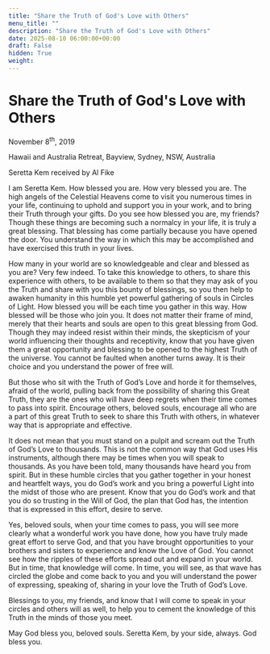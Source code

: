 ```yaml
---
title: "Share the Truth of God's Love with Others"
menu_title: ""
description: "Share the Truth of God's Love with Others"
date: 2025-08-10 06:00:00+00:00
draft: False
hidden: True
weight:
---
```

# Share the Truth of God's Love with Others

November 8<sup>th</sup>, 2019

Hawaii and Australia Retreat, Bayview, Sydney, NSW, Australia

Seretta Kem received by Al Fike

I am Seretta Kem. How blessed you are. How very blessed you are. The high angels of the Celestial Heavens come to visit you numerous times in your life, continuing to uphold and support you in your work, and to bring their Truth through your gifts. Do you see how blessed you are, my friends? Though these things are becoming such a normalcy in your life, it is truly a great blessing. That blessing has come partially because you have opened the door. You understand the way in which this may be accomplished and have exercised this truth in your lives.

How many in your world are so knowledgeable and clear and blessed as you are? Very few indeed. To take this knowledge to others, to share this experience with others, to be available to them so that they may ask of you the Truth and share with you this bounty of blessings, so you then help to awaken humanity in this humble yet powerful gathering of souls in Circles of Light. How blessed you will be each time you gather in this way. How blessed will be those who join you. It does not matter their frame of mind, merely that their hearts and souls are open to this great blessing from God. Though they may indeed resist within their minds, the skepticism of your world influencing their thoughts and receptivity, know that you have given them a great opportunity and blessing to be opened to the highest Truth of the universe. You cannot be faulted when another turns away. It is their choice and you understand the power of free will.

But those who sit with the Truth of God’s Love and horde it for themselves, afraid of the world, pulling back from the possibility of sharing this Great Truth, they are the ones who will have deep regrets when their time comes to pass into spirit. Encourage others, beloved souls, encourage all who are a part of this great Truth to seek to share this Truth with others, in whatever way that is appropriate and effective.

It does not mean that you must stand on a pulpit and scream out the Truth of God’s Love to thousands. This is not the common way that God uses His instruments, although there may be times when you will speak to thousands. As you have been told, many thousands have heard you from spirit. But in these humble circles that you gather together in your honest and heartfelt ways, you do God’s work and you bring a powerful Light into the midst of those who are present. Know that you do God’s work and that you do so trusting in the Will of God, the plan that God has, the intention that is expressed in this effort, desire to serve.

Yes, beloved souls, when your time comes to pass, you will see more clearly what a wonderful work you have done, how you have truly made great effort to serve God, and that you have brought opportunities to your brothers and sisters to experience and know the Love of God. You cannot see how the ripples of these efforts spread out and expand in your world. But in time, that knowledge will come. In time, you will see, as that wave has circled the globe and come back to you and you will understand the power of expressing, speaking of, sharing in your love the Truth of God’s Love.

Blessings to you, my friends, and know that I will come to speak in your circles and others will as well, to help you to cement the knowledge of this Truth in the minds of those you meet.

May God bless you, beloved souls. Seretta Kem, by your side, always. God bless you.
